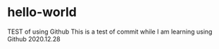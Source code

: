 # hello-world
TEST of using Github
This is a test of commit while I am learning using Github
2020.12.28

